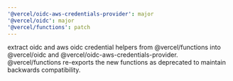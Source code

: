 ```yaml
---
'@vercel/oidc-aws-credentials-provider': major
'@vercel/oidc': major
'@vercel/functions': patch
---
```


extract oidc and aws oidc credential helpers from @vercel/functions into @vercel/oidc and @vercel/oidc-aws-credentials-provider. @vercel/functions re-exports the new functions as deprecated to maintain backwards compatibility.
